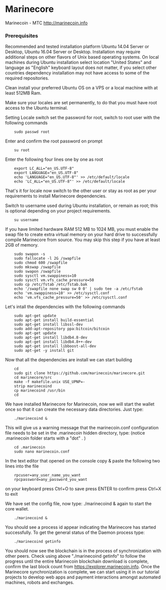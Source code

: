 # Marinecore

Marinecoin - MTC
http://marinecoin.info

### Prerequisites

Recommended and tested installation platform Ubuntu 14.04 Server or Desktop, Ubuntu 16.04 Server or Desktop. Installation may require additional steps on other flavors of Unix based operating systems.  On local machines during Ubuntu installation select location "United States"  and language as "English" keyboard layout does not matter, if you select other countries dependency installation may not have access to some of the required repositories.

Clean install your preferred Ubuntu OS on a VPS or a local machine with at least 512MB Ram.

Make sure your locales are set permanently, to do that you must have root access to the Ubuntu terminal.

Setting Locale switch set the password for root, switch to root user with the following commands

		sudo passwd root
		
Enter and confirm the root password on prompt

		su root

Enter the following four lines one by one as root

		export LC_ALL="en_US.UTF-8"
		export LANGUAGE="en_US.UTF-8"
		echo 'LANGUAGE="en_US.UTF-8"' >> /etc/default/locale
		echo 'LC_ALL="en_US.UTF-8"' >> /etc/default/locale

That's it for locale now switch to the other user or stay as root as per your requirements to install Marinecore dependencies.

Switch to username used during Ubuntu installation, or remain as root; this is optional depending on your project requirements.

		su username

If you have limited hardware RAM 512 MB to 1024 MB, you must enable the swap file to create extra virtual memory on your hard drive to successfully compile Marinecore from source. You may skip this step if you have at least 2GB of memory.

		sudo swapon -s
		sudo fallocate -l 2G /swapfile
		sudo chmod 600 /swapfile
		sudo mkswap /swapfile
		sudo swapon /swapfile
		sudo sysctl vm.swappiness=10
		sudo sysctl vm.vfs_cache_pressure=50
		sudo cp /etc/fstab /etc/fstab.bak
		echo '/swapfile none swap sw 0 0' | sudo tee -a /etc/fstab
		echo 'vm.swappiness=10' >> /etc/sysctl.conf
		echo 'vm.vfs_cache_pressure=50' >> /etc/sysctl.conf

Let's intall the dependencies with the following commands

		sudo apt-get update
		sudo apt-get install build-essential
		sudo apt-get install libssl-dev
		sudo add-apt-repository ppa:bitcoin/bitcoin
		sudo apt-get update
		sudo apt-get install libdb4.8-dev
		sudo apt-get install libdb4.8++-dev
 		sudo apt-get install libboost-all-dev
		sudo apt-get -y install git

Now that all the dependencies are install we can start building

		cd
		sudo git clone https://github.com/marinecoin/marinecore.git
		cd marinecore/src
		make -f makefile.unix USE_UPNP=-
		strip marinecoind
		cp marinecoind /usr/bin
		cd

We have installed Marinecore for Marinecoin, now we will start the wallet once so that it can create the necessary data directories. Just type:

		./marinecoind &

This will give us a warning message that the marinecoin.conf configuration file needs to be set in the .marinecoin hidden directory, type: (notice .marinecoin folder starts with a "dot" . )

		cd .marinecoin
		sudo nano marinecoin.conf

In the text editor that opened on the console copy & paste the following two lines into the file

		rpcuser=any_user_name_you_want
		rpcpassword=any_password_you_want

on your keyboard
press Ctrl+O to save
press ENTER to confirm
press Ctrl+X to exit

We have set the config file, now type: ./marinecoind & again to start the core wallet.

		./marinecoind &

You should see a process id appear indicating the Marinecore has started successfully. To get the general status of the Daemon process type:

		./marinecoind getinfo

You should now see the blockchain is in the process of synchronization with other peers. Check using above "./marinecoind getinfo" to follow the progress until the entire Marinecoin blockchain download is complete, confirm the last block count from https://explorer.marinecoin.info. Once the Marinecore synchronization is complete, we can start using it in our tutorial projects to develop web apps and payment interactions amongst automated machines, robots and exchanges.
